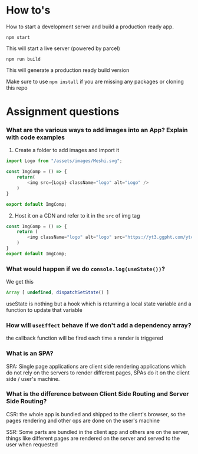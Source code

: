 # How to's
How to start a development server and build a production ready app.

```
npm start
``` 
This will start a live server (powered by parcel)

```
npm run build
```
This will generate a production ready build version

Make sure to use `npm install` if you are missing any packages or cloning this repo



# Assignment questions

### What are the various ways to add images into an App? Explain with code examples

1. Create a folder to add images and import it
```js
import Logo from "/assets/images/Meshi.svg";

const ImgComp = () => {
    return(
        <img src={Logo} className="logo" alt="Logo" />
    )
}

export default ImgComp;
```

2. Host it on a CDN and refer to it in the `src` of img tag
```js
const ImgComp = () => {
    return (
        <img className="logo" alt="logo" src="https://yt3.ggpht.com/ytc/AMLnZu_EC-ECXAxRAixWGEfMsE1rdSoetBHyxmLNdtCB=s900-c-k-c0x00ffffff-no-rj"/>
    )
}
export default ImgComp;
```


### What would happen if we do `console.log(useState())`?
We get this 
```js
Array [ undefined, dispatchSetState() ]
```
useState is nothing but a hook which is returning a local state variable and a function to update that variable


### How will `useEffect` behave if we don't add a dependency array?
the callback function will be fired each time a render is triggered


### What is an SPA?
SPA: Single page applications are client side rendering applications which do not rely on the servers to render different pages, SPAs do it on the client side / user's machine.


### What is the difference between Client Side Routing and Server Side Routing?
CSR: the whole app is bundled and shipped to the client's browser, so the pages rendering and other ops are done on the user's machine

SSR: Some parts are bundled in the client app and others are on the server, things like different pages are rendered on the server and served to the user when requested